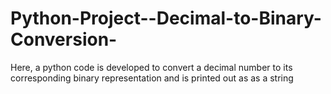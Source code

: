 # Python-Project--Decimal-to-Binary-Conversion-
Here, a python code is developed to convert a decimal number to its corresponding binary representation and is printed out as as a string
